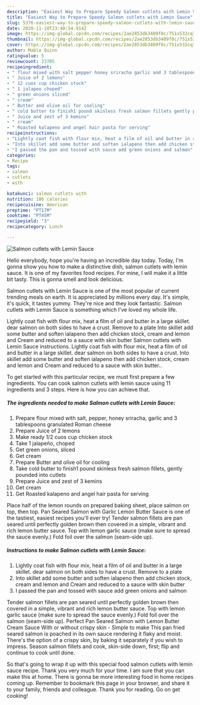 ```yaml
---
description: "Easiest Way to Prepare Speedy Salmon cutlets with Lemin Sauce"
title: "Easiest Way to Prepare Speedy Salmon cutlets with Lemin Sauce"
slug: 5376-easiest-way-to-prepare-speedy-salmon-cutlets-with-lemin-sauce
date: 2020-11-10T23:40:54.914Z
image: https://img-global.cpcdn.com/recipes/2ae2853db3409f0c/751x532cq70/salmon-cutlets-with-lemin-sauce-recipe-main-photo.jpg
thumbnail: https://img-global.cpcdn.com/recipes/2ae2853db3409f0c/751x532cq70/salmon-cutlets-with-lemin-sauce-recipe-main-photo.jpg
cover: https://img-global.cpcdn.com/recipes/2ae2853db3409f0c/751x532cq70/salmon-cutlets-with-lemin-sauce-recipe-main-photo.jpg
author: Mable Quinn
ratingvalue: 5
reviewcount: 23705
recipeingredient:
- " flour mixed with salt pepper honey sriracha garlic and 3 tablespoons granulated Roman cheese"
- " Juice of 2 lemons"
- " 12 cuos cup chicken stock"
- " 1 jalapeo choped"
- " green onions sliced"
- " cream"
- " Butter and olive oil for cooling"
- " cold butter to finish1 pound skinless fresh salmon fillets gently pounded into cutlets"
- " Juice and zest of 3 kemins"
- " cream"
- " Roasted kalapeno and angel hair pasta for serving"
recipeinstructions:
- "Lightly coat fish with flour mix, heat a film of oil and butter in a large skillet. dear salmon on both sides to have a crust. Remove to a plate"
- "Into skillet add some butter and soften ialapeno then add chicken stock, cream and lemon and Cream and reduced to a sauce with skin butter"
- "I passed the pan and tossed with sauce add green onions and salmon"
categories:
- Recipe
tags:
- salmon
- cutlets
- with

katakunci: salmon cutlets with 
nutrition: 186 calories
recipecuisine: American
preptime: "PT17M"
cooktime: "PT45M"
recipeyield: "3"
recipecategory: Lunch

---
```



![Salmon cutlets with Lemin Sauce](https://img-global.cpcdn.com/recipes/2ae2853db3409f0c/751x532cq70/salmon-cutlets-with-lemin-sauce-recipe-main-photo.jpg)

Hello everybody, hope you're having an incredible day today. Today, I'm gonna show you how to make a distinctive dish, salmon cutlets with lemin sauce. It is one of my favorites food recipes. For mine, I will make it a little bit tasty. This is gonna smell and look delicious.

Salmon cutlets with Lemin Sauce is one of the most popular of current trending meals on earth. It is appreciated by millions every day. It's simple, it's quick, it tastes yummy. They're nice and they look fantastic. Salmon cutlets with Lemin Sauce is something which I've loved my whole life.

Lightly coat fish with flour mix, heat a film of oil and butter in a large skillet. dear salmon on both sides to have a crust. Remove to a plate Into skillet add some butter and soften ialapeno then add chicken stock, cream and lemon and Cream and reduced to a sauce with skin butter Salmon cutlets with Lemin Sauce instructions. Lightly coat fish with flour mix, heat a film of oil and butter in a large skillet. dear salmon on both sides to have a crust. Into skillet add some butter and soften ialapeno then add chicken stock, cream and lemon and Cream and reduced to a sauce with skin butter..


To get started with this particular recipe, we must first prepare a few ingredients. You can cook salmon cutlets with lemin sauce using 11 ingredients and 3 steps. Here is how you can achieve that.

<!--inarticleads1-->

##### The ingredients needed to make Salmon cutlets with Lemin Sauce:

1. Prepare  flour mixed with salt, pepper, honey sriracha, garlic and 3 tablespoons granulated Roman cheese
1. Prepare  Juice of 2 lemons
1. Make ready  1/2 cuos cup chicken stock
1. Take  1 jalapeño, choped
1. Get  green onions, sliced
1. Get  cream
1. Prepare  Butter and olive oil for cooling
1. Take  cold butter to finish1 pound skinless fresh salmon fillets, gently pounded into cutlets
1. Prepare  Juice and zest of 3 kemins
1. Get  cream
1. Get  Roasted kalapeno and angel hair pasta for serving


Place half of the lemon rounds on prepared baking sheet, place salmon on top, then top. Pan Seared Salmon with Garlic Lemon Butter Sauce is one of the tastiest, easiest recipes you&#39;ll ever try! Tender salmon fillets are pan seared until perfectly golden brown then covered in a simple, vibrant and rich lemon butter sauce. Top with lemon garlic sauce (make sure to spread the sauce evenly.) Fold foil over the salmon (seam-side up). 

<!--inarticleads2-->

##### Instructions to make Salmon cutlets with Lemin Sauce:

1. Lightly coat fish with flour mix, heat a film of oil and butter in a large skillet. dear salmon on both sides to have a crust. Remove to a plate
1. Into skillet add some butter and soften ialapeno then add chicken stock, cream and lemon and Cream and reduced to a sauce with skin butter
1. I passed the pan and tossed with sauce add green onions and salmon


Tender salmon fillets are pan seared until perfectly golden brown then covered in a simple, vibrant and rich lemon butter sauce. Top with lemon garlic sauce (make sure to spread the sauce evenly.) Fold foil over the salmon (seam-side up). Perfect Pan Seared Salmon with Lemon Butter Cream Sauce With or without crispy skin - Simple to make This pan fried seared salmon is poached in its own sauce rendering it flaky and moist. There&#39;s the option of a crispy skin, by baking it separately if you wish to impress. Season salmon fillets and cook, skin-side down, first; flip and continue to cook until done. 

So that's going to wrap it up with this special food salmon cutlets with lemin sauce recipe. Thank you very much for your time. I am sure that you can make this at home. There is gonna be more interesting food in home recipes coming up. Remember to bookmark this page in your browser, and share it to your family, friends and colleague. Thank you for reading. Go on get cooking!
